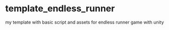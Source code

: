 # template_endless_runner
my template with basic script and assets for endless runner game with unity
